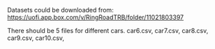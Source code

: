 Datasets could be downloaded from:
https://uofi.app.box.com/v/RingRoadTRB/folder/11021803397

There should be 5 files for different cars.
car6.csv, car7.csv, car8.csv, car9.csv, car10.csv, 